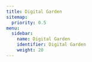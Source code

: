 ```yaml
---
title: Digital Garden
sitemap:
  priority: 0.5 
menu:
  sidebar:
    name: Digital Garden
    identifier: Digital Garden
    weight: 20
---
```

